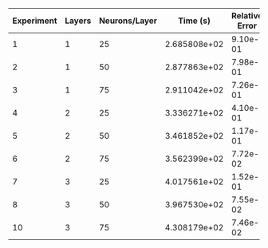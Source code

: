  

| Experiment | Layers | Neurons/Layer | Time (s) | Relative Error |
|------------|--------|----------------|----------|----------------|
| 1          | 1      | 25             |   2.685808e+02       |  9.10e-01              |
| 2          | 1      | 50             |   2.877863e+02       |  7.98e-01              |
| 3          | 1      | 75             |   2.911042e+02       |  7.26e-01              |
| 4          | 2      | 25             |  3.336271e+02        |  4.10e-01              |
| 5          | 2      | 50             |  3.461852e+02        |    1.17e-01            |
| 6          | 2      | 75             |  3.562399e+02       |    7.72e-02            |
| 7          | 3      | 25             |   4.017561e+02       |  1.52e-01              |
| 8          | 3      | 50             |   3.967530e+02       |   7.55e-02             |
| 10          | 3      | 75             |   4.308179e+02       |   7.46e-02             |
 